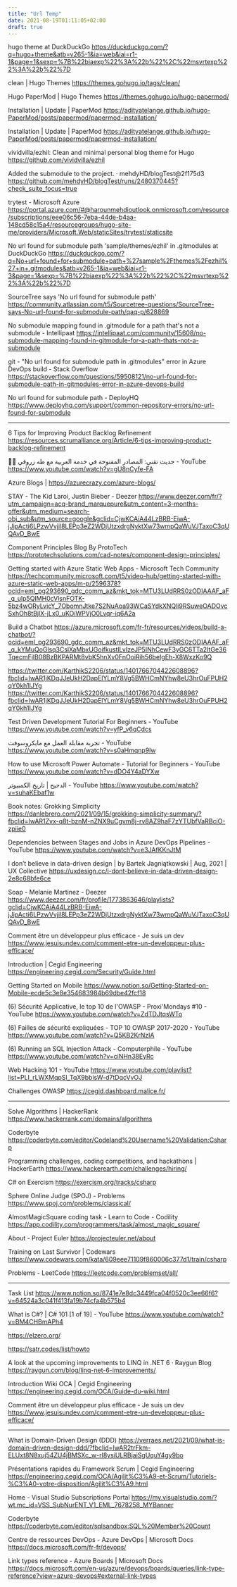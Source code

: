```yaml
---
title: "Url Temp"
date: 2021-08-19T01:11:05+02:00
draft: true
---
```


hugo theme at DuckDuckGo
https://duckduckgo.com/?q=hugo+theme&atb=v265-1&ia=web&iai=r1-1&page=1&sexp=%7B%22biaexp%22%3A%22b%22%2C%22msvrtexp%22%3A%22b%22%7D

clean | Hugo Themes
https://themes.gohugo.io/tags/clean/

Hugo PaperMod | Hugo Themes
https://themes.gohugo.io/hugo-papermod/

Installation | Update | PaperMod
https://adityatelange.github.io/hugo-PaperMod/posts/papermod/papermod-installation/

Installation | Update | PaperMod
https://adityatelange.github.io/hugo-PaperMod/posts/papermod/papermod-installation/

vividvilla/ezhil: Clean and minimal personal blog theme for Hugo
https://github.com/vividvilla/ezhil

Added the submodule to the project. · mehdyHD/blogTest@2f175d3
https://github.com/mehdyHD/blogTest/runs/2480370445?check_suite_focus=true

trytest - Microsoft Azure
https://portal.azure.com/#@harounmehdioutlook.onmicrosoft.com/resource/subscriptions/eee06c56-7eba-44de-b4aa-148cd58c15a4/resourcegroups/hugo-site-me/providers/Microsoft.Web/staticSites/trytest/staticsite

No url found for submodule path 'sample/themes/ezhil' in .gitmodules at DuckDuckGo
https://duckduckgo.com/?q=No+url+found+for+submodule+path+%27sample%2Fthemes%2Fezhil%27+in+.gitmodules&atb=v265-1&ia=web&iai=r1-3&page=1&sexp=%7B%22biaexp%22%3A%22b%22%2C%22msvrtexp%22%3A%22b%22%7D

SourceTree says 'No url found for submodule path'
https://community.atlassian.com/t5/Sourcetree-questions/SourceTree-says-No-url-found-for-submodule-path/qaq-p/628869

No submodule mapping found in .gitmodule for a path that's not a submodule - Intellipaat
https://intellipaat.com/community/15608/no-submodule-mapping-found-in-gitmodule-for-a-path-thats-not-a-submodule

git - "No url found for submodule path in .gitmodules" error in Azure DevOps build - Stack Overflow
https://stackoverflow.com/questions/59508121/no-url-found-for-submodule-path-in-gitmodules-error-in-azure-devops-build

No url found for submodule path - DeployHQ
https://www.deployhq.com/support/common-repository-errors/no-url-found-for-submodule

---

6 Tips for Improving Product Backlog Refinement
https://resources.scrumalliance.org/Article/6-tips-improving-product-backlog-refinement

🐬🤩 حديث تقني: المصادر المفتوحة في خدمة العربية مع طه زروقي - YouTube
https://www.youtube.com/watch?v=gU8nCyfe-FA

Azure Blogs |
https://azurecrazy.com/azure-blogs/

STAY - The Kid Laroi, Justin Bieber - Deezer
https://www.deezer.com/fr/?utm_campaign=acq-brand_marquepure&utm_content=3-months-offer&utm_medium=search-obj_sub&utm_source=google&gclid=CjwKCAiA44LzBRB-EiwA-jJipActi6LPzwVvjil8LEPp3eZ2WDjUtzxdrgNyktXw73wmpQaWuVJTaxoC3qUQAvD_BwE

Component Principles Blog By ProtoTech
https://prototechsolutions.com/cad-notes/component-design-principles/

Getting started with Azure Static Web Apps - Microsoft Tech Community
https://techcommunity.microsoft.com/t5/video-hub/getting-started-with-azure-static-web-apps/m-p/2596378?ocid=eml_pg293690_gdc_comm_az&mkt_tok=MTU3LUdRRS0zODIAAAF_aF_q_ulp5QIMH0cVlsnFOTK-5bz4wORyLvicY_7ObomnJtke7S2NuAoa93WCaSYdkXNQli9RSuweOADOvcSxhOh8tBjlX-jLx0_uKOiWPVjO0Lvqr-iq6A2a

Build a Chatbot
https://azure.microsoft.com/fr-fr/resources/videos/build-a-chatbot/?ocid=eml_pg293690_gdc_comm_az&mkt_tok=MTU3LUdRRS0zODIAAAF_aF_q_kYMuQoGlsq3CslXaMbxUGoifkustlLvIzeJP5INhCewF3yGC6TTa2ItGe36TqecmFjlB08BzBKPARMt8vbK5hnXv0FnOoiRih56beIgEh-X8WxzKo9Q

https://twitter.com/KarthikS2206/status/1401766704422608896?fbclid=IwAR1jKDqJJeUkH2DapElYLmY8Vg5BWHCmNYhw8eU3hrOuFPUH2qY0kh1IJYg
https://twitter.com/KarthikS2206/status/1401766704422608896?fbclid=IwAR1jKDqJJeUkH2DapElYLmY8Vg5BWHCmNYhw8eU3hrOuFPUH2qY0kh1IJYg

Test Driven Development Tutorial For Beginners - YouTube
https://www.youtube.com/watch?v=yfP_v6qCdcs

تجربة مقابلة العمل مع مايكروسوفت - YouTube
https://www.youtube.com/watch?v=s0aHmqnp9lw

How to use Microsoft Power Automate - Tutorial for Beginners - YouTube
https://www.youtube.com/watch?v=dDO4Y4aDYXw

الدحيح | تاريخ الكمبيوتر - YouTube
https://www.youtube.com/watch?v=suhaKEbaf1w

Book notes: Grokking Simplicity
https://danlebrero.com/2021/09/15/grokking-simplicity-summary/?fbclid=IwAR1Zvx-q8t-bznM-nZNX9uCgvm8j-rv8AZ9haF7zYTUbfVaRBciO-zpiie0

Dependencies between Stages and Jobs in Azure DevOps Pipelines - YouTube
https://www.youtube.com/watch?v=e3JAfKKnJtM

I don’t believe in data-driven design | by Bartek Jagniątkowski | Aug, 2021 | UX Collective
https://uxdesign.cc/i-dont-believe-in-data-driven-design-2e8c68bfe6ce

Soap - Melanie Martinez - Deezer
https://www.deezer.com/fr/profile/1773863646/playlists?gclid=CjwKCAiA44LzBRB-EiwA-jJipActi6LPzwVvjil8LEPp3eZ2WDjUtzxdrgNyktXw73wmpQaWuVJTaxoC3qUQAvD_BwE

Comment être un développeur plus efficace - Je suis un dev
https://www.jesuisundev.com/comment-etre-un-developpeur-plus-efficace/

Introduction | Cegid Engineering
https://engineering.cegid.com/Security/Guide.html

Getting Started on Mobile
https://www.notion.so/Getting-Started-on-Mobile-ecde5c3e8e354683984b69dbe42fcf18

(6) Sécurité Applicative, le top 10 de l'OWASP - Proxi'Mondays #10 - YouTube
https://www.youtube.com/watch?v=ZdTDJtqsWTo

(6) Failles de sécurité expliquées - TOP 10 OWASP 2017-2020 - YouTube
https://www.youtube.com/watch?v=Q5KB2KrNzlA

(6) Running an SQL Injection Attack - Computerphile - YouTube
https://www.youtube.com/watch?v=ciNHn38EyRc

Web Hacking 101 - YouTube
https://www.youtube.com/playlist?list=PLI_rLWXMqpSl_TqX9bbisW-d7tDqcVvOJ

Challenges OWASP
https://cegid.dashboard.malice.fr/

---

Solve Algorithms | HackerRank
https://www.hackerrank.com/domains/algorithms

Coderbyte
https://coderbyte.com/editor/Codeland%20Username%20Validation:Csharp

Programming challenges, coding competitions, and hackathons | HackerEarth
https://www.hackerearth.com/challenges/hiring/

C# on Exercism
https://exercism.org/tracks/csharp

Sphere Online Judge (SPOJ) - Problems
https://www.spoj.com/problems/classical/

AlmostMagicSquare coding task - Learn to Code - Codility
https://app.codility.com/programmers/task/almost_magic_square/

About - Project Euler
https://projecteuler.net/about

Training on Last Survivor | Codewars
https://www.codewars.com/kata/609eee71109f860006c377d1/train/csharp

Problems - LeetCode
https://leetcode.com/problemset/all/

---

Task List
https://www.notion.so/8741e7e8dc3449fca04f0520c3ee66f6?v=64524a3c041f413fa19b74cfa4b575b4

What is C#? | C# 101 [1 of 19] - YouTube
https://www.youtube.com/watch?v=BM4CHBmAPh4

https://elzero.org/

https://satr.codes/list/howto

A look at the upcoming improvements to LINQ in .NET 6 · Raygun Blog
https://raygun.com/blog/linq-net-6-improvements/

Introduction Wiki OCA | Cegid Engineering
https://engineering.cegid.com/OCA/Guide-du-wiki.html

Comment être un développeur plus efficace - Je suis un dev
https://www.jesuisundev.com/comment-etre-un-developpeur-plus-efficace/

---

What is Domain-Driven Design (DDD)
https://verraes.net/2021/09/what-is-domain-driven-design-ddd/?fbclid=IwAR2trFkm-ELUxt8N8xuj54ZU4jBMSXc_w-rl8ysiULRBjaiSgUquY4gy9bo

Présentations rapides du Framework Scrum | Cegid Engineering
https://engineering.cegid.com/OCA/Agilit%C3%A9-et-Scrum/Tutoriels-%C3%A0-votre-disposition/Agilit%C3%A9.html

Home - Visual Studio Subscriptions Portal
https://my.visualstudio.com/?wt.mc_id=VSS_SubNurENT_V1_EML_7678258_MYBanner

Coderbyte
https://coderbyte.com/editor/sqlsandbox:SQL%20Member%20Count

Centre de ressources DevOps - Azure DevOps | Microsoft Docs
https://docs.microsoft.com/fr-fr/devops/

Link types reference - Azure Boards | Microsoft Docs
https://docs.microsoft.com/en-us/azure/devops/boards/queries/link-type-reference?view=azure-devops#external-link-types
